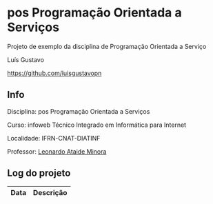 # pos Programação Orientada a Serviços
Projeto de exemplo da disciplina de Programação Orientada a Serviço

Luís Gustavo

https://github.com/luisgustavopn

## Info
Disciplina: pos Programação Orientada a Serviços

Curso: infoweb Técnico Integrado em Informática para Internet

Localidade: IFRN-CNAT-DIATINF

Professor: [Leonardo Ataide Minora](https://github.com/leonardo-minora)

## Log do projeto
| Data | Descrição |
| --- | --- |

